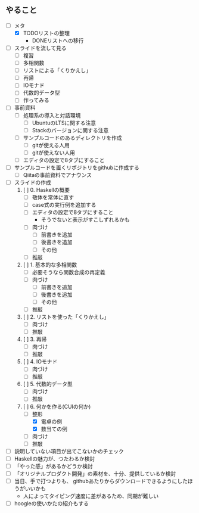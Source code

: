 やること
--------

* [ ] メタ
	+ [x] TODOリストの整理
		- DONEリストへの移行
* [ ] スライドを流して見る
	+ [ ] 複習
	+ [ ] 多相関数
	+ [ ] リストによる「くりかえし」
	+ [ ] 再帰
	+ [ ] IOモナド
	+ [ ] 代数的データ型
	+ [ ] 作ってみる
* [ ] 事前資料
	+ [ ] 処理系の導入と対話環境
		- [ ] UbuntuのLTSに関する注意
		- [ ] Stackのバージョンに関する注意
	+ [ ] サンプルコードのあるディレクトリを作成
		- [ ] gitが使える人用
		- [ ] gitが使えない人用
	+ [ ] エディタの設定で8タブにすること
* [ ] サンプルコードを置くリポジトリをgithubに作成する
	+ [ ] Qiitaの事前資料でアナウンス
* [ ] スライドの作成
	1. [ ] 0. Haskellの概要
		- [ ] 敬体を常体に直す
		- [ ] case式の実行例を追加する
		- [ ] エディタの設定で8タブにすること
			* そうでないと表示がすこしずれるかも
		- [ ] 肉づけ
			* [ ] 前書きを追加
			* [ ] 後書きを追加
			* [ ] その他
		- [ ] 推敲
	2. [ ] 1. 基本的な多相関数
		- [ ] 必要そうなら関数合成の再定義
		- [ ] 肉づけ
			* [ ] 前書きを追加
			* [ ] 後書きを追加
			* [ ] その他
		- [ ] 推敲
	3. [ ] 2. リストを使った「くりかえし」
		- [ ] 肉づけ
		- [ ] 推敲
	4. [ ] 3. 再帰
		- [ ] 肉づけ
		- [ ] 推敲
	5. [ ] 4. IOモナド
		- [ ] 肉づけ
		- [ ] 推敲
	6. [ ] 5. 代数的データ型
		- [ ] 肉づけ
		- [ ] 推敲
	7. [ ] 6. 何かを作る(CUIの何か)
		- [ ] 整形
			* [x] 電卓の例
			* [x] 数当ての例
		- [ ] 肉づけ
		- [ ] 推敲
* [ ] 説明していない項目が出てこないかのチェック
* [ ] Haskellの魅力が、つたわるか検討
* [ ] 「やった感」があるかどうか検討
* [ ] 「オリジナルプロダクト開発」の素材を、十分、提供しているか検討
* [ ] 当日、手で打つよりも、
	githubあたりからダウンロードできるようにしたほうがいいかも
	+ 人によってタイピング速度に差があるため、同期が難しい
* [ ] hoogleの使いかたの紹介もする
